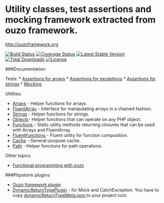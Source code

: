 Utility classes, test assertions and mocking framework extracted from ouzo framework.
==============

http://ouzoframework.org

[![Build Status](https://travis-ci.org/letsdrink/ouzo.png?branch=master)](https://travis-ci.org/letsdrink/ouzo)
[![Coverage Status](https://coveralls.io/repos/letsdrink/ouzo/badge.png)](https://coveralls.io/r/letsdrink/ouzo)
[![Latest Stable Version](https://poser.pugx.org/letsdrink/ouzo-goodies/v/stable.svg)](https://packagist.org/packages/letsdrink/ouzo-goodies)
[![Total Downloads](https://poser.pugx.org/letsdrink/ouzo-goodies/downloads.svg)](https://packagist.org/packages/letsdrink/ouzo-goodies)
[![License](https://poser.pugx.org/letsdrink/ouzo-goodies/license.svg)](https://packagist.org/packages/letsdrink/ouzo-goodies)

###Documentation:

Tests:
    * [Assertions for arrays](https://github.com/letsdrink/ouzo/wiki/Tests##wiki-array-assertions)
    * [Assertions for exceptions](https://github.com/letsdrink/ouzo/wiki/Tests##wiki-exception-assertions)
    * [Assertions for strings](https://github.com/letsdrink/ouzo/wiki/Tests##wiki-string-assertions)
    * [Mocking](https://github.com/letsdrink/ouzo/wiki/Tests##wiki-mocking)

Utilities:
* [Arrays](https://github.com/letsdrink/ouzo/wiki/Arrays) - Helper functions for arrays.
* [FluentArray](https://github.com/letsdrink/ouzo/wiki/FluentArray) - Interface for manipulating arrays in a chained fashion.
* [Strings](https://github.com/letsdrink/ouzo/wiki/Strings) - Helper functions for strings.
* [Objects](https://github.com/letsdrink/ouzo/wiki/Objects)- Helper functions that can operate on any PHP object.
* [Functions](https://github.com/letsdrink/ouzo/wiki/Functions) - Static utility methods returning closures that can be used with Arrays and FluentArray.
* [FluentFunctions](https://github.com/letsdrink/ouzo/wiki/FluentFunctions) - Fluent utility for function composition.
* [Cache](https://github.com/letsdrink/ouzo/wiki/Cache) - General-purpose cache.
* [Path](https://github.com/letsdrink/ouzo/wiki/Path) - Helper functions for path operations.

Other topics
* [Functional programming with ouzo](https://github.com/letsdrink/ouzo/wiki/Functional-programming-with-ouzo)

###Phpstorm plugins:
 * [Ouzo framework plugin](http://plugins.jetbrains.com/plugin/7565?pr=)
 * [DynamicReturnTypePlugin](http://plugins.jetbrains.com/plugin/7251) - for Mock and CatchException. You have to copy [dynamicReturnTypeMeta.json ](https://github.com/letsdrink/ouzo/blob/master/dynamicReturnTypeMeta.json) to your project root.